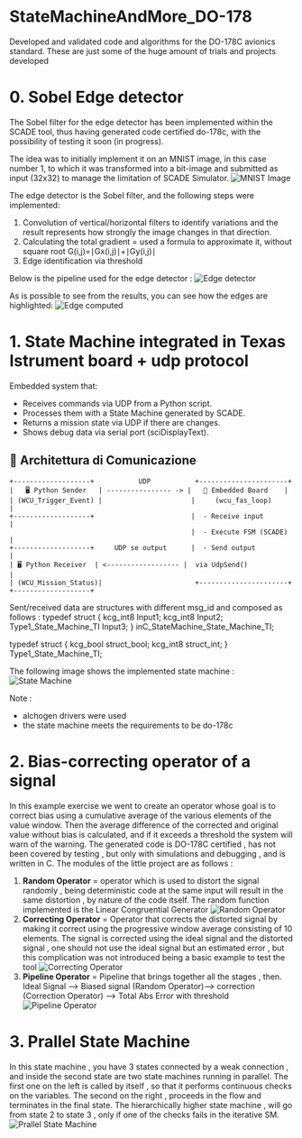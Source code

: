 # StateMachineAndMore_DO-178
Developed and validated code and algorithms for the DO-178C avionics standard. These are just some of the huge amount of trials and projects developed
# 0. Sobel Edge detector 
The Sobel filter for the edge detector has been implemented within the SCADE tool, thus having generated code certified do-178c, with the possibility of testing it soon (in progress).

The idea was to initially implement it on an MNIST image, in this case number 1, to which it was transformed into a bit-image and submitted as input (32x32) to manage the limitation of SCADE Simulator.
 ![MNIST Image ](img/edgeDetector_img_minst.PNG)

The edge detector is the Sobel filter, and the following steps were implemented:
1. Convolution of vertical/horizontal filters to identify variations and the result represents how strongly the image changes in that direction.
2. Calculating the total gradient = used a formula to approximate it, without square root G(i,j)=∣Gx(i,j)∣+∣Gy(i,j)∣
3. Edge identification via threshold

Below is the pipeline used for the edge detector : 
![Edge detector](img/edge_detector_root.PNG)

As is possible to see from the results, you can see how the edges are highlighted:
![Edge computed](img/edge_computed.PNG)




# 1. State Machine integrated in Texas Istrument board + udp protocol
Embedded system that:
- Receives commands via UDP from a Python script.
- Processes them with a State Machine generated by SCADE.
- Returns a mission state via UDP if there are changes.
- Shows debug data via serial port (sciDisplayText).

## 🔄 Architettura di Comunicazione

```plaintext
+-------------------+           UDP           +----------------------+
|   🖥️ Python Sender   | ---------------- -> |   🧠 Embedded Board    |
| (WCU_Trigger_Event) |                      |     (wcu_fas_loop)      |
+-------------------+                        |  - Receive input        |
                                             |  - Execute FSM (SCADE)  |
+-------------------+     UDP se output      |  - Send output          |
| 🖥️ Python Receiver  | <------------------ |  via UdpSend()           |
| (WCU_Mission_Status)|                       +----------------------+
+-------------------+
```


Sent/received data are structures with different msg_id and composed as follows :
typedef struct {
  kcg_int8 Input1;
  kcg_int8 Input2;
  Type1_State_Machine_TI Input3;
} inC_StateMachine_State_Machine_TI;

typedef struct {
  kcg_bool struct_bool;
  kcg_int8 struct_int;
} Type1_State_Machine_TI;

The following image shows the implemented state machine : 
 ![State Machine](img/StateMachineUDP.PNG)

 Note : 
- alchogen drivers were used
- the state machine meets the requirements to be do-178c

# 2. Bias-correcting operator of a signal
In this example exercise we went to create an operator whose goal is to correct bias using a cumulative average of the various elements of the value window. Then the average difference of the corrected and original value without bias is calculated, and if it exceeds a threshold the system will warn of the warning.
The generated code is DO-178C certified , has not been covered by testing , but only with simulations and debugging , and is written in C.
The modules of the little project are as follows :
1. **Random Operator** = operator which is used to distort the signal randomly , being deterministic code at the same input will result in the same distortion , by nature of the code itself. The random function implemented is the Linear Congruential Generator
 ![Random Operator](img/random.PNG)
2. **Correcting Operator** = Operator that corrects the distorted signal by making it correct using the progressive window average consisting of 10 elements. The signal is corrected using the ideal signal and the distorted signal , one should not use the ideal signal but an estimated error , but this complication was not introduced being a basic example to test the tool
![Correcting Operator](img/correcting_logic.PNG)
3. **Pipeline Operator** = Pipeline that brings together all the stages , then. Ideal Signal --> Biased signal (Random Operator)--> correction (Correction Operator) --> Total Abs Error with threshold
![Pipeline Operator](img/pipeline.PNG)

# 3. Prallel State Machine 
In this state machine , you have 3 states connected by a weak connection , and inside the second state are two state machines running in parallel.
The first one on the left is called by itself , so that it performs continuous checks on the variables.
The second on the right , proceeds in the flow and terminates in the final state.
The hierarchically higher state machine , will go from state 2 to state 3 , only if one of the checks fails in the iterative SM.
![Prallel State Machine](img/State_machine1.PNG)

